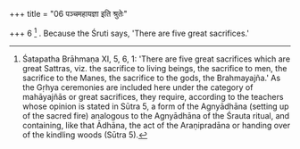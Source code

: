 +++
title = "06 पञ्चमहायज्ञा इति श्रुतेः"

+++
6 [^6] . Because the Śruti says, 'There are five great sacrifices.'


[^6]:  Śatapatha Brāhmaṇa XI, 5, 6, 1: 'There are five great sacrifices which are great Sattras, viz. the sacrifice to living beings, the sacrifice to men, the sacrifice to the Manes, the sacrifice to the gods, the Brahmayajña.' As the Gṛhya ceremonies are included here under the category of mahāyajñās or great sacrifices, they require, according to the teachers whose opinion is stated in Sūtra 5, a form of the Agnyādhāna (setting up of the sacred fire) analogous to the Agnyādhāna of the Śrauta ritual, and containing, like that Ādhāna, the act of the Araṇipradāna or handing over of the kindling woods (Sūtra 5).

